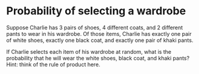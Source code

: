# Probability of selecting a wardrobe
Suppose Charlie has 3 pairs of shoes, 4 different coats, and 2 different pants
to wear in his wardrobe. Of those items, Charlie has exactly one pair of white
shoes, exactly one black coat, and exactly one pair of khaki pants.

If Charlie selects each item of his wardrobe at random, what is the probability
that he will wear the white shoes, black coat, and khaki pants? Hint: think of
the rule of product here.
